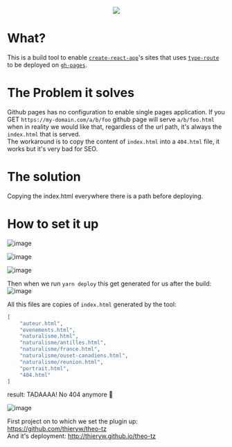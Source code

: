 <p align="center">
    <img src="https://github.com/garronej/github-pages-plugin-for-typeroute/workflows/ci/badge.svg?branch=master">
</p>

# What?

This is a build tool to enable [`create-react-app`](https://create-react-app.dev)'s sites that uses [`type-route`](https://typehero.org/type-route) to be deployed on [`gh-pages`](https://pages.github.com).

# The Problem it solves

Github pages has no configuration to enable single pages application.
If you GET `https://my-domain.com/a/b/foo` github page will serve `a/b/foo.html` when in reality we would like that, regardless of the url path, it's always the `index.html` that is served.  
The workaround is to copy the content of `index.html` into a `404.html` file, it works but it's very bad for SEO.

# The solution

Copying the index.html everywhere there is a path before deploying.

# How to set it up

![image](https://user-images.githubusercontent.com/6702424/100515459-b65a2980-317c-11eb-9884-a53a0fe3fdbf.png)

![image](https://user-images.githubusercontent.com/6702424/100515424-7004ca80-317c-11eb-9d7d-c371de576c11.png)

![image](https://user-images.githubusercontent.com/6702424/100515795-ec001200-317e-11eb-9b44-1462addf2478.png)

Then when we run `yarn deploy` this get generated for us after the build:  
![image](https://user-images.githubusercontent.com/6702424/100515450-a04c6900-317c-11eb-8153-a5a278ae58cd.png)

All this files are copies of `index.html` generated by the tool:

```json
[
    "auteur.html",
    "evenements.html",
    "naturalisme.html",
    "naturalisme/antilles.html",
    "naturalisme/france.html",
    "naturalisme/ouset-canadiens.html",
    "naturalisme/reunion.html",
    "portrait.html",
    "404.html"
]
```

result: TADAAAA! No 404 anymore 🥳

![image](https://user-images.githubusercontent.com/6702424/100515655-fcfc5380-317d-11eb-8f52-7f207e1a24ce.png)

First project on to which we set the plugin up: https://github.com/thieryw/theo-tz  
And it's deployment: http://thieryw.github.io/theo-tz
